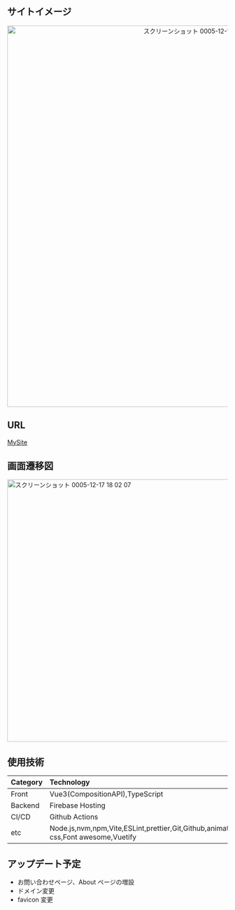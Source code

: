 ## サイトイメージ

<div align="center">
<img width="869" alt="スクリーンショット 0005-12-17 13 13 47" src="https://github.com/suimin-suyaa/my-site/assets/118048244/f9445c5c-917c-421a-9051-8c029b979301">

</div>

## URL

[MySite](https://chiaki-my-site.web.app/ "MySite")

## 画面遷移図

<img width="598" alt="スクリーンショット 0005-12-17 18 02 07" src="https://github.com/suimin-suyaa/my-site/assets/118048244/7325837c-f454-4939-822d-855894de9d40">



## 使用技術

| Category | Technology                                                  |
| :------- | :---------------------------------------------------------- |
| Front    | Vue3(CompositionAPI),TypeScript                             |
| Backend  | Firebase Hosting                                            |
| CI/CD    | Github Actions                                              |
| etc      | Node.js,nvm,npm,Vite,ESLint,prettier,Git,Github,animate-css,Font awesome,Vuetify |

## アップデート予定

- お問い合わせページ、About ページの増設
- ドメイン変更
- favicon 変更
